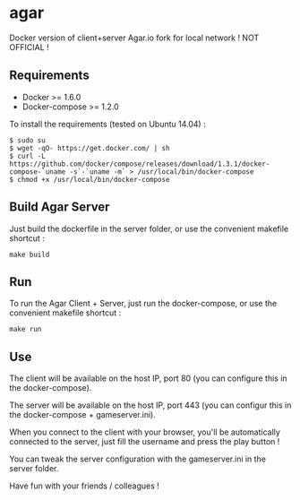 # agar

Docker version of client+server Agar.io fork for local network ! NOT OFFICIAL !


## Requirements

 * Docker >= 1.6.0
 * Docker-compose >= 1.2.0

To install the requirements (tested on Ubuntu 14.04) :

```
$ sudo su
$ wget -qO- https://get.docker.com/ | sh
$ curl -L https://github.com/docker/compose/releases/download/1.3.1/docker-compose-`uname -s`-`uname -m` > /usr/local/bin/docker-compose
$ chmod +x /usr/local/bin/docker-compose
```


## Build Agar Server

Just build the dockerfile in the server folder, or use the convenient makefile shortcut :
```
make build
```


## Run

To run the Agar Client + Server, just run the docker-compose, or use the convenient makefile shortcut :
```
make run
```


## Use

The client will be available on the host IP, port 80 (you can configure this in the docker-compose).

The server will be available on the host IP, port 443 (you can configur this in the docker-compose + gameserver.ini).

When you connect to the client with your browser, you'll be automatically connected to the server, just fill the username and press the play button !

You can tweak the server configuration with the gameserver.ini in the server folder.

Have fun with your friends / colleagues !